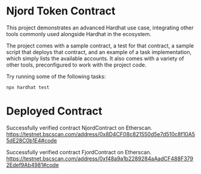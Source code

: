 # Njord Token Contract

This project demonstrates an advanced Hardhat use case, integrating other tools commonly used alongside Hardhat in the ecosystem.

The project comes with a sample contract, a test for that contract, a sample script that deploys that contract, and an example of a task implementation, which simply lists the available accounts. It also comes with a variety of other tools, preconfigured to work with the project code.

Try running some of the following tasks:

```shell
npx hardhat test
```

# Deployed Contract

Successfully verified contract NjordContract on Etherscan.
https://testnet.bscscan.com/address/0x8D4CF08c821550d5e7d510c8f10A55dE28C0b1E4#code

Successfully verified contract FjordContract on Etherscan.
https://testnet.bscscan.com/address/0xf48a9a1b2289284aAadCF488F3792Edef9Ab4981#code

